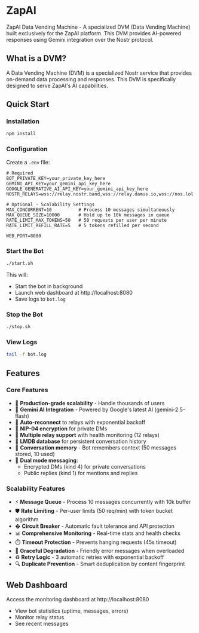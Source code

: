 # ZapAI

ZapAI Data Vending Machine - A specialized DVM (Data Vending Machine) built exclusively for the ZapAI platform. This DVM provides AI-powered responses using Gemini integration over the Nostr protocol.

## What is a DVM?

A Data Vending Machine (DVM) is a specialized Nostr service that provides on-demand data processing and responses. This DVM is specifically designed to serve ZapAI's AI capabilities.

## Quick Start

### Installation
```bash
npm install
```

### Configuration
Create a `.env` file:
```env
# Required
BOT_PRIVATE_KEY=your_private_key_here
GEMINI_API_KEY=your_gemini_api_key_here
GOOGLE_GENERATIVE_AI_API_KEY=your_gemini_api_key_here
NOSTR_RELAYS=wss://relay.nostr.band,wss://relay.damus.io,wss://nos.lol

# Optional - Scalability Settings
MAX_CONCURRENT=10          # Process 10 messages simultaneously
MAX_QUEUE_SIZE=10000       # Hold up to 10k messages in queue
RATE_LIMIT_MAX_TOKENS=50   # 50 requests per user per minute
RATE_LIMIT_REFILL_RATE=5   # 5 tokens refilled per second

WEB_PORT=8080
```

### Start the Bot
```bash
./start.sh
```
This will:
- Start the bot in background
- Launch web dashboard at http://localhost:8080
- Save logs to `bot.log`

### Stop the Bot
```bash
./stop.sh
```

### View Logs
```bash
tail -f bot.log
```

## Features

### Core Features
- 🚀 **Production-grade scalability** - Handle thousands of users
- 🤖 **Gemini AI Integration** - Powered by Google's latest AI (gemini-2.5-flash)
- 🔄 **Auto-reconnect** to relays with exponential backoff
- 🔐 **NIP-04 encryption** for private DMs
- 📡 **Multiple relay support** with health monitoring (12 relays)
- 💾 **LMDB database** for persistent conversation history
- 🧠 **Conversation memory** - Bot remembers context (50 messages stored, 10 used)
- 💬 **Dual mode messaging**:
  - Encrypted DMs (kind 4) for private conversations
  - Public replies (kind 1) for mentions and replies

### Scalability Features
- ⚡ **Message Queue** - Process 10 messages concurrently with 10k buffer
- 🛡️ **Rate Limiting** - Per-user limits (50 req/min) with token bucket algorithm
- � **Circuit Breaker** - Automatic fault tolerance and API protection
- 📊 **Comprehensive Monitoring** - Real-time stats and health checks
- ⏱️ **Timeout Protection** - Prevents hanging requests (45s timeout)
- 🎯 **Graceful Degradation** - Friendly error messages when overloaded
- ♻️ **Retry Logic** - 3 automatic retries with exponential backoff
- 🔍 **Duplicate Prevention** - Smart deduplication by content fingerprint

## Web Dashboard

Access the monitoring dashboard at http://localhost:8080

- View bot statistics (uptime, messages, errors)
- Monitor relay status
- See recent messages
